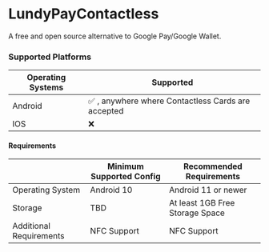 # LundyPayContactless
A free and open source alternative to Google Pay/Google Wallet.


### Supported Platforms

| Operating Systems | Supported |
|-|-|
| Android | ✅ , anywhere where Contactless Cards are accepted |
| IOS | :x: | 


#### Requirements
|  | Minimum Supported Config | Recommended Requirements |
|-|-|-|
| Operating System | Android 10 | Android 11 or newer |
| Storage |TBD | At least 1GB Free Storage Space |
| Additional Requirements | NFC Support | NFC Support |
